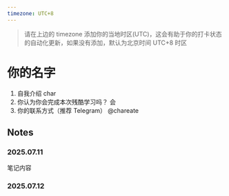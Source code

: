 ```yaml
---
timezone: UTC+8
---
```


> 请在上边的 timezone 添加你的当地时区(UTC)，这会有助于你的打卡状态的自动化更新，如果没有添加，默认为北京时间 UTC+8 时区


# 你的名字

1. 自我介绍
  char
2. 你认为你会完成本次残酷学习吗？
  会
3. 你的联系方式（推荐 Telegram）
  @chareate

## Notes

<!-- Content_START -->

### 2025.07.11

笔记内容

### 2025.07.12

<!-- Content_END -->
